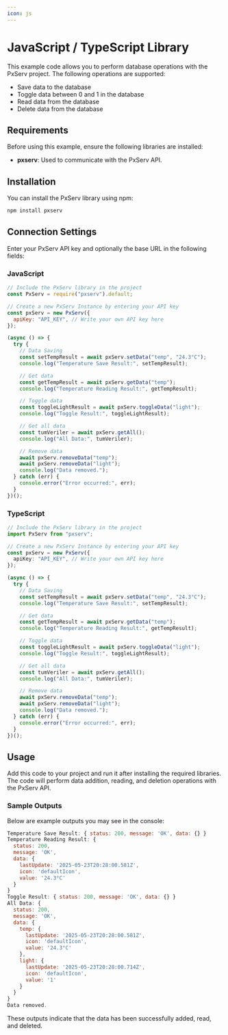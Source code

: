 ```yaml
---
icon: js
---
```


# JavaScript / TypeScript Library

This example code allows you to perform database operations with the PxServ project. The following operations are supported:

* Save data to the database
* Toggle data between 0 and 1 in the database
* Read data from the database
* Delete data from the database

## Requirements

Before using this example, ensure the following libraries are installed:

* **pxserv**: Used to communicate with the PxServ API.

## Installation

You can install the PxServ library using npm:

```sh
npm install pxserv
```

## Connection Settings

Enter your PxServ API key and optionally the base URL in the following fields:

### JavaScript

```javascript
// Include the PxServ library in the project
const PxServ = require("pxserv").default;

// Create a new PxServ Instance by entering your API key
const pxServ = new PxServ({
  apiKey: "API_KEY", // Write your own API key here
});

(async () => {
  try {
    // Data Saving
    const setTempResult = await pxServ.setData("temp", "24.3°C");
    console.log("Temperature Save Result:", setTempResult);

    // Get data
    const getTempResult = await pxServ.getData("temp");
    console.log("Temperature Reading Result:", getTempResult);

    // Toggle data
    const toggleLightResult = await pxServ.toggleData("light");
    console.log("Toggle Result:", toggleLightResult);

    // Get all data
    const tumVeriler = await pxServ.getAll();
    console.log("All Data:", tumVeriler);

    // Remove data
    await pxServ.removeData("temp");
    await pxServ.removeData("light");
    console.log("Data removed.");
  } catch (err) {
    console.error("Error occurred:", err);
  }
})();

```

### TypeScript

```typescript
// Include the PxServ library in the project
import PxServ from "pxserv";

// Create a new PxServ Instance by entering your API key
const pxServ = new PxServ({
  apiKey: "API_KEY", // Write your own API key here
});

(async () => {
  try {
    // Data Saving
    const setTempResult = await pxServ.setData("temp", "24.3°C");
    console.log("Temperature Save Result:", setTempResult);

    // Get data
    const getTempResult = await pxServ.getData("temp");
    console.log("Temperature Reading Result:", getTempResult);

    // Toggle data
    const toggleLightResult = await pxServ.toggleData("light");
    console.log("Toggle Result:", toggleLightResult);

    // Get all data
    const tumVeriler = await pxServ.getAll();
    console.log("All Data:", tumVeriler);

    // Remove data
    await pxServ.removeData("temp");
    await pxServ.removeData("light");
    console.log("Data removed.");
  } catch (err) {
    console.error("Error occurred:", err);
  }
})();

```

## Usage

Add this code to your project and run it after installing the required libraries. The code will perform data addition, reading, and deletion operations with the PxServ API.

### Sample Outputs

Below are example outputs you may see in the console:

```javascript
Temperature Save Result: { status: 200, message: 'OK', data: {} }
Temperature Reading Result: {
  status: 200,
  message: 'OK',
  data: {
    lastUpdate: '2025-05-23T20:28:00.581Z',
    icon: 'defaultIcon',
    value: '24.3°C'
  }
}
Toggle Result: { status: 200, message: 'OK', data: {} }
All Data: {
  status: 200,
  message: 'OK',
  data: {
    temp: {
      lastUpdate: '2025-05-23T20:28:00.581Z',
      icon: 'defaultIcon',
      value: '24.3°C'
    },
    light: {
      lastUpdate: '2025-05-23T20:28:00.714Z',
      icon: 'defaultIcon',
      value: '1'
    }
  }
}
Data removed.
```

These outputs indicate that the data has been successfully added, read, and deleted.
